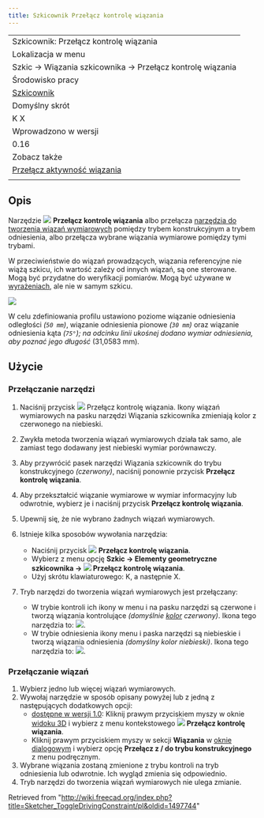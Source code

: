```yaml
---
title: Szkicownik Przełącz kontrolę wiązania
---
```

|  |
| --- |
| Szkicownik: Przełącz kontrolę wiązania |
| Lokalizacja w menu |
| Szkic → Wiązania szkicownika → Przełącz kontrolę wiązania |
| Środowisko pracy |
| [Szkicownik](/Sketcher_Workbench/pl "Sketcher Workbench/pl") |
| Domyślny skrót |
| K X |
| Wprowadzono w wersji |
| 0.16 |
| Zobacz także |
| [Przełącz aktywność wiązania](/Sketcher_ToggleActiveConstraint/pl "Sketcher ToggleActiveConstraint/pl") |
|  |

## Opis

Narzędzie ![](/images/Sketcher_ToggleDrivingConstraint.svg) **Przełącz kontrolę wiązania** albo przełącza [narzędzia do tworzenia wiązań wymiarowych](/Sketcher_Workbench/pl#Sketcher_CompDimensionTools "Sketcher Workbench/pl") pomiędzy trybem konstrukcyjnym a trybem odniesienia, albo przełącza wybrane wiązania wymiarowe pomiędzy tymi trybami.

W przeciwieństwie do wiązań prowadzących, wiązania referencyjne nie wiążą szkicu, ich wartość zależy od innych wiązań, są one sterowane. Mogą być przydatne do weryfikacji pomiarów. Mogą być używane w [wyrażeniach](/Expressions/pl "Expressions/pl"), ale nie w samym szkicu.

![](/images/Sketcher_ToggleConstraint_example.png)

W celu zdefiniowania profilu ustawiono poziome wiązanie odniesienia odległości *(`50 mm`)*, wiązanie odniesienia pionowe *(`30 mm`)* oraz wiązanie odniesienia kąta *(`75°`); na odcinku linii ukośnej dodano wymiar odniesienia, aby poznać jego długość* (31,0583 mm)*.*

## Użycie

### Przełączanie narzędzi

1. Naciśnij przycisk ![](/images/Sketcher_ToggleDrivingConstraint.svg) Przełącz kontrolę wiązania. Ikony wiązań wymiarowych na pasku narzędzi Wiązania szkicownika zmieniają kolor z czerwonego na niebieski.
2. Zwykła metoda tworzenia wiązań wymiarowych działa tak samo, ale zamiast tego dodawany jest niebieski wymiar porównawczy.
3. Aby przywrócić pasek narzędzi Wiązania szkicownik do trybu konstrukcyjnego *(czerwony)*, naciśnij ponownie przycisk **Przełącz kontrolę wiązania**.
4. Aby przekształcić wiązanie wymiarowe w wymiar informacyjny lub odwrotnie, wybierz je i naciśnij przycisk **Przełącz kontrolę wiązania**.

1. Upewnij się, że nie wybrano żadnych wiązań wymiarowych.
2. Istnieje kilka sposobów wywołania narzędzia:
   * Naciśnij przycisk ![](/images/Sketcher_ToggleDrivingConstraint.svg) **Przełącz kontrolę wiązania**.
   * Wybierz z menu opcję **Szkic → Elementy geometryczne szkicownika → ![](/images/Sketcher_ToggleDrivingConstraint.svg) Przełącz kontrolę wiązania**.
   * Użyj skrótu klawiaturowego: K, a następnie X.
3. Tryb narzędzi do tworzenia wiązań wymiarowych jest przełączany:
   * W trybie kontroli ich ikony w menu i na pasku narzędzi są czerwone i tworzą wiązania kontrolujące *(domyślnie [kolor](/Sketcher_Preferences/pl#Wygląd "Sketcher Preferences/pl") czerwony)*. Ikona tego narzędzia to: ![](/images/Sketcher_ToggleConstraint.svg).
   * W trybie odniesienia ikony menu i paska narzędzi są niebieskie i tworzą wiązania odniesienia *(domyślny kolor niebieski)*. Ikona tego narzędzia to: ![](/images/Sketcher_ToggleConstraint_Driven.svg).

### Przełączanie wiązań

1. Wybierz jedno lub więcej wiązań wymiarowych.
2. Wywołaj narzędzie w sposób opisany powyżej lub z jedną z następujących dodatkowych opcji:
   * [dostępne w wersji 1.0](/Release_notes_1.0/pl "Release notes 1.0/pl"): Kliknij prawym przyciskiem myszy w oknie [widoku 3D](/3D_view/pl "3D view/pl") i wybierz z menu kontekstowego **![](/images/Sketcher_ToggleDrivingConstraint.svg) Przełącz kontrolę wiązania**.
   * Kliknij prawym przyciskiem myszy w sekcji **Wiązania** w [oknie dialogowym](/Sketcher_Dialog/pl "Sketcher Dialog/pl") i wybierz opcję **Przełącz z / do trybu konstrukcyjnego** z menu podręcznym.
3. Wybrane wiązania zostaną zmienione z trybu kontroli na tryb odniesienia lub odwrotnie. Ich wygląd zmienia się odpowiednio.
4. Tryb narzędzi do tworzenia wiązań wymiarowych nie ulega zmianie.

Retrieved from "<http://wiki.freecad.org/index.php?title=Sketcher_ToggleDrivingConstraint/pl&oldid=1497744>"